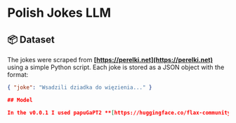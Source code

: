 # Polish Jokes LLM

## 📦 Dataset

The jokes were scraped from **[https://perelki.net](https://perelki.net)** using a simple Python script. Each joke is stored as a JSON object with the format:

```json
{ "joke": "Wsadzili dziadka do więzienia..." }

## Model

In the v0.0.1 I used papuGaPT2 **[https://huggingface.co/flax-community/papuGaPT2](flax-community/papuGaPT2)**